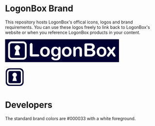# LogonBox Brand
This repository hosts LogonBox's offical icons, logos and brand requirements. You can use these logos freely to link back to LogonBox's website or when you reference LogonBox products in your content.

![LogonBox Logo](https://github.com/nervepoint/logonbox-brand/blob/main/LogonBox-Logo-375x75.png?raw=true)

![LogonBox Icon](https://github.com/nervepoint/logonbox-brand/blob/main/LogonBox-Icon-64x64.png?raw=true)

# Developers

The standard brand colors are #000033 with a white foreground.
